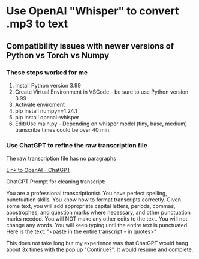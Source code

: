 # Use OpenAI "Whisper" to convert .mp3 to text

## Compatibility issues with newer versions of Python vs Torch vs Numpy

### These steps worked for me

1. Install Python version 3.99
2. Create Virtual Environment in VSCode - be sure to use Python version 3.99
3. Activate enviroment
4. pip install numpy==1.24.1
5. pip install openai-whisper
6. Edit/Use main.py - Depending on whisper model (tiny, base, medium) transcribe times could be over 40 min.

### Use ChatGPT to refine the raw transcription file

The raw transcription file has no paragraphs

[Link to OpenAI - ChatGPT](https://chatgpt.com/auth/login)

ChatGPT Prompt for cleaning transcript:

You are a professional transcriptionist.  You have perfect spelling, punctuation skills.  You know how to format transcripts correctly.  Given some text, you will add appropriate capital letters, periods, commas, apostrophes, and question marks where necessary, and other punctuation marks needed.  You will NOT make any other edits to the text.  You will not change any words. You will keep typing until the entire text is punctuated.  Here is the text: "<paste in the entire transcript - in quotes>"

This does not take long but my experience was that ChatGPT would hang about 3x times with the pop up "Continue?".  It would resume and complete.